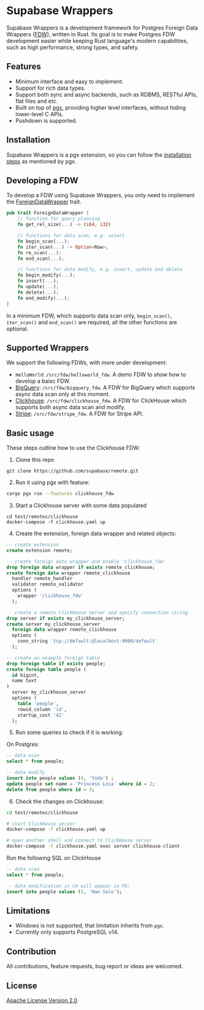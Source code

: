 # Supabase Wrappers

Supabase Wrappers is a development framework for Postgres Foreign Data Wrappers ([FDW](https://wiki.postgresql.org/wiki/Foreign_data_wrappers)), written in Rust. Its goal is to make Postgres FDW development easier while keeping Rust language's modern capabilities, such as high performance, strong types, and safety.

## Features

- Minimum interface and easy to implement.
- Support for rich data types.
- Support both sync and async backends, such as RDBMS, RESTful APIs, flat files and etc.
- Built on top of [pgx](https://github.com/tcdi/pgx), providing higher level interfaces, without hiding lower-level C APIs.
- Pushdown is supported.

## Installation

Supabase Wrappers is a pgx extension, so you can follow the [installation steps](https://github.com/tcdi/pgx#system-requirements) as mentioned by pgx.

## Developing a FDW

To develop a FDW using Supabase Wrappers, you only need to implement the [ForeignDataWrapper](./supabase-wrappers/src/interface.rs) trait.

```rust
pub trait ForeignDataWrapper {
    // function for query planning
    fn get_rel_size(...) -> (i64, i32)

    // functions for data scan, e.g. select
    fn begin_scan(...);
    fn iter_scan(...) -> Option<Row>;
    fn re_scan(...);
    fn end_scan(...);

    // functions for data modify, e.g. insert, update and delete
    fn begin_modify(...);
    fn insert(...);
    fn update(...);
    fn delete(...);
    fn end_modify(...);
}
```

In a minimum FDW, which supports data scan only, `begin_scan()`, `iter_scan()` and `end_scan()` are required, all the other functions are optional.

## Supported Wrappers

We support the following FDWs, with more under development:

- `HelloWorld`: `/src/fdw/helloworld_fdw`. A demo FDW to show how to develop a baisc FDW.
- [BigQuery](https://cloud.google.com/bigquery): `/src/fdw/bigquery_fdw`. A FDW for BigQuery which supports async data scan only at this moment. 
- [Clickhouse](https://clickhouse.com/): `/src/fdw/clickhouse_fdw`. A FDW for ClickHouse which supports both async data scan and modify. 
- [Stripe](https://stripe.com/): `/src/fdw/stripe_fdw`. A FDW for Stripe API.

## Basic usage

These steps outline how to use the Clickhouse FDW:

1. Clone this repo

```
git clone https://github.com/supabase/remote.git
```

2. Run it using pgx with feature:

```bash
cargo pgx run --features clickhouse_fdw
```

3. Start a Clickhouse server with some data populated

```
cd test/remotes/clickhouse
docker-compose -f clickhouse.yaml up
```

4. Create the extension, foreign data wrapper and related objects:

```sql
-- create extension
create extension remote;

-- create foreign data wrapper and enable 'clickhouse_fdw'
drop foreign data wrapper if exists remote_clickhouse;
create foreign data wrapper remote_clickhouse
  handler remote_handler
  validator remote_validator
  options (
    wrapper 'clickhouse_fdw'
  );

-- create a remote ClickHouse server and specify connection string
drop server if exists my_clickhouse_server;
create server my_clickhouse_server
  foreign data wrapper remote_clickhouse
  options (
    conn_string 'tcp://default:@localhost:9000/default'
  );

-- create an example foreign table
drop foreign table if exists people;
create foreign table people (
  id bigint,
  name text
)
  server my_clickhouse_server
  options (
    table 'people',
    rowid_column 'id',
    startup_cost '42'
  );
```

5. Run some queries to check if it is working:

On Postgres:

```sql
-- data scan
select * from people;

-- data modify
insert into people values (4, 'Yoda') ;
update people set name = 'Princess Leia' where id = 2;
delete from people where id = 3;
```

6. Check the changes on Clickhouse:

```bash
cd test/remotes/clickhouse

# start ClickHouse server
docker-compose -f clickhouse.yaml up

# open another shell and connect to ClickHouse server
docker-compose -f clickhouse.yaml exec server clickhouse-client
```

Run the following SQL on ClickHouse

```sql
-- data scan
select * from people;

-- data modification in CH will appear in PG:
insert into people values (3, 'Han Solo');
```

## Limitations

- Windows is not supported, that limitation inherits from `pgx`.
- Currently only supports PostgreSQL v14.

## Contribution

All contributions, feature requests, bug report or ideas are welcomed.

## License

[Apache License Version 2.0](./LICENSE)

